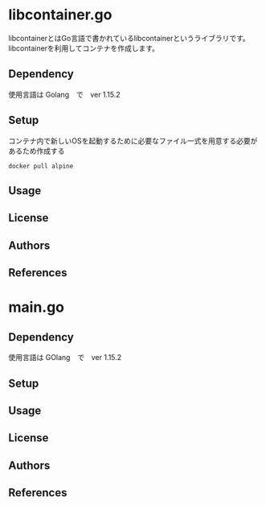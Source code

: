 # libcontainer.go
libcontainerとはGo言語で書かれているlibcontainerというライブラリです。
 libcontainerを利用してコンテナを作成します。

## Dependency
使用言語は Golang　で　ver 1.15.2

## Setup
コンテナ内で新しいOSを起動するために必要なファイル一式を用意する必要があるため作成する

```
docker pull alpine

```

## Usage


## License


## Authors


## References

# main.go

## Dependency
使用言語は GOlang　で　ver 1.15.2

## Setup


## Usage


## License


## Authors


## References
